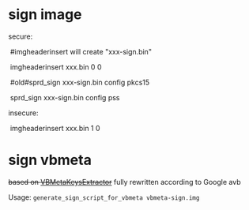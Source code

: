 # sign image

secure:

​	#imgheaderinsert will create "xxx-sign.bin"

​	imgheaderinsert xxx.bin 0 0

​	#old#sprd_sign xxx-sign.bin config pkcs15

​	sprd_sign xxx-sign.bin config pss

insecure:

​	imgheaderinsert xxx.bin 1 0

# sign vbmeta

~~based on [VBMetaKeysExtractor](https://github.com/ProKn1fe/VBMetaKeysExtractor)~~ fully rewritten according to Google avb

Usage: `generate_sign_script_for_vbmeta vbmeta-sign.img`
